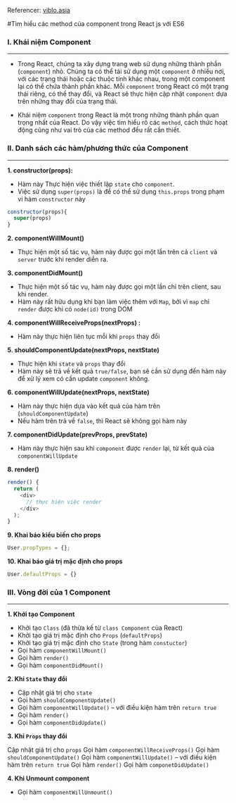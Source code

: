 Referencer: [viblo.asia](https://viblo.asia/p/tim-hieu-cac-method-cua-component-trong-react-js-voi-es6-bxjvZYpBkJZ)

#Tìm hiểu các method của component trong React js với ES6

### I. Khái niệm Component
---
- Trong React, chúng ta xây dựng trang web sử dụng những thành phần (```component```) nhỏ. Chúng ta có thể tái sử dụng một ```component``` ở nhiều nơi, với các trạng thái hoặc các thuộc tính khác nhau, trong một component lại có thể chứa thành phần khác. Mỗi ```component``` trong React có một trạng thái riêng, có thể thay đổi, và React sẽ thực hiện cập nhật ```component``` dựa trên những thay đổi của trạng thái.

- Khái niệm ```component``` trong React là một trong những thành phần quan trọng nhất của React. Do vậy việc tìm hiểu rõ các ```method```, cách thức hoạt động cũng như vai trò của các method đều rất cần thiết.

### II. Danh sách các hàm/phương thức của Component
---
**1. constructor(props):**

- Hàm này Thực hiện việc thiết lập ```state``` cho ```component```.
- Việc sử dụng ```super(props)``` là để có thể sử dụng ```this.props``` trong phạm vi hàm ```constructor``` này

```javascript
constructor(props){
  super(props)
}
```

**2. componentWillMount()**

- Thực hiện một số tác vụ, hàm này được gọi một lần trên cả ```client``` và ```server``` trước khi render diễn ra.

**3. componentDidMount()**

- Thực hiện một số tác vụ, hàm này được gọi một lần chỉ trên client, sau khi render.
- Hàm này rất hữu dụng khi bạn làm việc thêm với ```Map```, bởi vì ```map``` chỉ ```render``` được khi có ```node(id)``` trong DOM

**4. componentWillReceiveProps(nextProps) :**

- Hàm này thực hiện liên tục mỗi khi ```props``` thay đổi

**5. shouldComponentUpdate(nextProps, nextState)**

- Thực hiện khi ```state``` và ```props``` thay đổi
- Hàm này sẽ trả về kết quả ```true/false```, bạn sẽ cần sử dụng đến hàm này để xử lý xem có cần update ```component``` không.

**6. componentWillUpdate(nextProps, nextState)**

- Hàm này thực hiện dựa vào kết quả của hàm trên (```shouldComponentUpdate```)
- Nếu hàm trên trả về ```false```, thì React sẽ không gọi hàm này

**7. componentDidUpdate(prevProps, prevState)**

- Hàm này thực hiện sau khi ```component``` được ```render``` lại, từ kết quả của ```componentWillUpdate```

**8. render()**

```javascript
render() {
  return (
    <div>
      // thực hiện việc render
    </div>
  );
}
```

**9. Khai báo kiểu biến cho props**

```javascript
User.propTypes = {};
```

**10. Khai báo giá trị mặc định cho props**

```javascript
User.defaultProps = {}
```

### III. Vòng đời của 1 Component
---
**1. Khởi tạo Component**

- Khởi tạo ```Class``` (đã thừa kế từ ```class Component``` của React)
- Khởi tạo giá trị mặc định cho ```Props``` (```defaultProps```)
- Khởi tạo giá trị mặc định cho ```State``` (trong hàm ```constuctor```)
- Gọi hàm ```componentWillMount()```
- Gọi hàm ```render()```
- Gọi hàm ```componentDidMount()```

**2. Khi ```State``` thay đổi**

- Cập nhật giá trị cho ```state```
- Gọi hàm ```shouldComponentUpdate()```
- Gọi hàm ```componentWillUpdate()``` – với điều kiện hàm trên ```return true```
- Gọi hàm ```render()```
- Gọi hàm ```componentDidUpdate()```

**3. Khi ```Props``` thay đổi**

Cập nhật giá trị cho ```props```
Gọi hàm ```componentWillReceiveProps()```
Gọi hàm ```shouldComponentUpdate()```
Gọi hàm ```componentWillUpdate()``` – với điều kiện hàm trên ```return true```
Gọi hàm ```render()```
Gọi hàm ```componetDidUpdate()```

**4. Khi Unmount component**

- Gọi hàm ```componentWillUnmount()```
